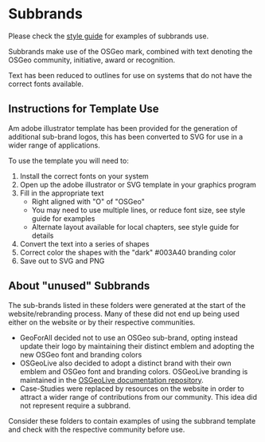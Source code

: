 # Subbrands

Please check the [style guide](styleguide-osgeo.pdf) for examples of subbrands use.

Subbrands make use of the OSGeo mark, combined with text denoting the OSGeo community, initiative, award or recognition.

Text has been reduced to outlines for use on systems that do not have the correct fonts available. 

## Instructions for Template Use

Am adobe illustrator template has been provided for the generation of additional sub-brand logos, this has been converted to SVG for use in a wider range of applications.

To use the template you will need to:

1. Install the correct fonts on your system
2. Open up the adobe illustrator or SVG template in your graphics program
3. Fill in the appropriate text
   * Right aligned with "O" of "OSGeo"
   * You may need to use multiple lines, or reduce font size, see style guide for examples
   * Alternate layout available for local chapters, see style guide for details
4. Convert the text into a series of shapes
5. Correct color the shapes with the "dark" #003A40 branding color
6. Save out to SVG and PNG

## About "unused" Subbrands

The sub-brands listed in these folders were generated at the start of the website/rebranding process. Many of these did not end up being used either on the website or by their respective communities.

* GeoForAll decided not to use an OSGeo sub-brand, opting instead update their logo by maintaining their distinct emblem and adopting the new OSGeo font and branding colors
* OSGeoLive also decided to adopt a distinct brand with their own emblem and OSGeo font and branding colors. OSGeoLive branding is maintained in the [OSGeoLive documentation repository](https://github.com/OSGeo/OSGeoLive-doc/tree/master/images/osgeolive-logo).
* Case-Studies were replaced by resources on the website in order to attract a wider range of contributions from our community. This idea did not represent require a subbrand.

Consider these folders to contain examples of using the subbrand template and check with the respective community before use.
